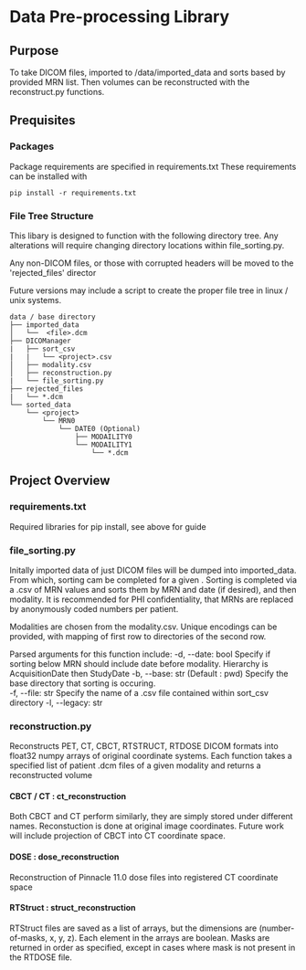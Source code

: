 # Data Pre-processing Library

## Purpose
To take DICOM files, imported to /data/imported_data and sorts based by provided
MRN list. Then volumes can be reconstructed with the reconstruct.py functions.

## Prequisites
### Packages
Package requirements are specified in requirements.txt
These requirements can be installed with
```
pip install -r requirements.txt
```

### File Tree Structure
This libary is designed to function with the following directory tree. Any
alterations will require changing directory locations within file_sorting.py.

Any non-DICOM files, or those with corrupted headers will be moved to the
'rejected_files' director

Future versions may include a script to create the proper file tree in
linux / unix systems.

```
data / base directory
├── imported_data
│   └──  <file>.dcm
├── DICOManager
|   ├── sort_csv
|   |   └── <project>.csv
│   ├── modality.csv
│   ├── reconstruction.py
|   └── file_sorting.py
├── rejected_files
|   └── *.dcm
└── sorted_data
    └── <project>
        └── MRN0
            └── DATE0 (Optional)
                ├── MODAILITY0
                └── MODAILITY1
                    └── *.dcm
 ```

## Project Overview
### requirements.txt
Required libraries for pip install, see above for guide

### file_sorting.py
Initally imported data of just DICOM files will be dumped into imported_data.
From which, sorting cam be completed for a given <project>. Sorting is completed
via a <project>.csv of MRN values and sorts them by MRN and date (if desired),
and then modality. It is recommended for PHI confidentiality, that MRNs are
replaced by anonymously coded numbers per patient.

Modalities are chosen from the modality.csv. Unique encodings can be provided,
with mapping of first row to directories of the second row.

Parsed arguments for this function include:
-d, --date: bool
    Specify if sorting below MRN should include date before modality.
    Hierarchy is AcquisitionDate then StudyDate
-b, --base: str (Default : pwd)
    Specify the base directory that sorting is occuring.  
-f, --file: str
    Specify the name of a .csv file contained within sort_csv directory
-l, --legacy: str
    

### reconstruction.py
Reconstructs PET, CT, CBCT, RTSTRUCT, RTDOSE DICOM formats into float32 numpy
arrays of original coordinate systems. Each function takes a specified list of
patient .dcm files of a given modality and returns a reconstructed volume

#### CBCT / CT : ct_reconstruction
Both CBCT and CT perform similarly, they are simply stored under different names.
Reconstuction is done at original image coordinates. Future work will include
projection of CBCT into CT coordinate space.

#### DOSE : dose_reconstruction
Reconstruction of Pinnacle 11.0 dose files into registered CT coordinate space

#### RTStruct : struct_reconstruction
RTStruct files are saved as a list of arrays, but the dimensions are
(number-of-masks, x, y, z). Each element in the arrays are boolean. Masks are
returned in order as specified, except in cases where mask is not present in
the RTDOSE file.
